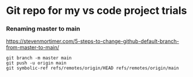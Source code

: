 # Git repo for my vs code project trials

### Renaming master to main
https://stevenmortimer.com/5-steps-to-change-github-default-branch-from-master-to-main/

```
git branch -m master main
git push -u origin main
git symbolic-ref refs/remotes/origin/HEAD refs/remotes/origin/main
```
